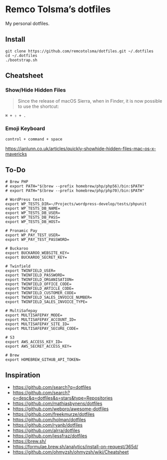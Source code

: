 # Remco Tolsma’s dotfiles

My personal dotfiles.

## Install

```
git clone https://github.com/remcotolsma/dotfiles.git ~/.dotfiles
cd ~/.dotfiles
./bootstrap.sh
```

## Cheatsheet

### Show/Hide Hidden Files

> Since the release of macOS Sierra, when in Finder, it is now possible to use the shortcut:

```
⌘ + ⇧ + .
```

### Emoji Keyboard

``` 
control + command + space
```

https://ianlunn.co.uk/articles/quickly-showhide-hidden-files-mac-os-x-mavericks

## To-Do

```
# Brew PHP
# export PATH="$(brew --prefix homebrew/php/php56)/bin:$PATH"
# export PATH="$(brew --prefix homebrew/php/php70)/bin:$PATH"

# WordPress tests
export WP_TESTS_DIR=~/Projects/wordpress-develop/tests/phpunit
export WP_TESTS_DB_NAME=
export WP_TESTS_DB_USER=
export WP_TESTS_DB_PASS=
export WP_TESTS_DB_HOST=

# Pronamic Pay
export WP_PAY_TEST_USER=
export WP_PAY_TEST_PASSWORD=

# Buckaroo 
export BUCKAROO_WEBSITE_KEY=
export BUCKAROO_SECRET_KEY=

# Twinfield
export TWINFIELD_USER=
export TWINFIELD_PASSWORD=
export TWINFIELD_ORGANISATION=
export TWINFIELD_OFFICE_CODE=
export TWINFIELD_ARTICLE_CODE=
export TWINFIELD_CUSTOMER_CODE=
export TWINFIELD_SALES_INVOICE_NUMBER=
export TWINFIELD_SALES_INVOICE_TYPE=

# MultiSafepay
export MULTISAFEPAY_MODE=
export MULTISAFEPAY_ACCOUNT_ID=
export MULTISAFEPAY_SITE_ID=
export MULTISAFEPAY_SECURE_CODE=

# S3
export AWS_ACCESS_KEY_ID=
export AWS_SECRET_ACCESS_KEY=

# Brew
export HOMEBREW_GITHUB_API_TOKEN=
```

## Inspiration

- https://github.com/search?q=dotfiles
- https://github.com/search?o=desc&q=dotfiles&s=stars&type=Repositories
- https://github.com/mathiasbynens/dotfiles
- https://github.com/webpro/awesome-dotfiles
- https://github.com/freekmurze/dotfiles
- https://github.com/holman/dotfiles
- https://github.com/ryanb/dotfiles
- https://github.com/alrra/dotfiles
- https://github.com/jessfraz/dotfiles
- https://brew.sh/
- https://formulae.brew.sh/analytics/install-on-request/365d/
- https://github.com/ohmyzsh/ohmyzsh/wiki/Cheatsheet
